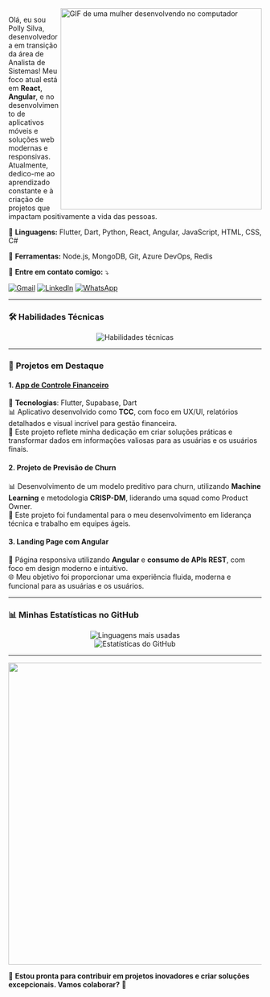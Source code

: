 <img src="https://media.giphy.com/media/26AHONQ79FdWZhAI0/giphy.gif" alt="GIF de uma mulher desenvolvendo no computador" min-width="400px" max-width="400px" width="400px" align="right">

<p align="left"> 
  Olá, eu sou Polly Silva, desenvolvedora em transição da área de Analista de Sistemas! Meu foco atual está em <strong>React</strong>, <strong>Angular</strong>, e no desenvolvimento de aplicativos móveis e soluções web modernas e responsivas.<br>
  Atualmente, dedico-me ao aprendizado constante e à criação de projetos que impactam positivamente a vida das pessoas.
</p>

<p align="left">
  🦄 <strong>Linguagens:</strong> Flutter, Dart, Python, React, Angular, JavaScript, HTML, CSS, C#
</p>

<p align="left">
  💼 <strong>Ferramentas:</strong> Node.js, MongoDB, Git, Azure DevOps, Redis
</p>

<p align="left">
  💌 <strong>Entre em contato comigo:</strong> ⤵️
</p>

<p align="left">
  <a href="mailto:pollyanerodriguesfernandes@gmail.com" title="Gmail">
    <img src="https://img.shields.io/badge/-Gmail-FF0000?style=flat-square&labelColor=FF0000&logo=gmail&logoColor=white" alt="Gmail"/></a>
  <a href="https://br.linkedin.com/in/pollyrfs" title="LinkedIn">
    <img src="https://img.shields.io/badge/-Linkedin-0e76a8?style=flat-square&logo=Linkedin&logoColor=white" alt="LinkedIn"/></a>
  <a href="#" title="WhatsApp">
    <img src="https://img.shields.io/badge/-WhatsApp-25d366?style=flat-square&labelColor=25d366&logo=whatsapp&logoColor=white" alt="WhatsApp"/></a>
</p>

---

### 🛠 **Habilidades Técnicas**

<div align="center">
  <img src="https://skillicons.dev/icons?i=flutter,dart,python,react,angular,js,html,css,nodejs,csharp,mongodb,git,azure,redis" alt="Habilidades técnicas">
</div>

---

### 🚀 **Projetos em Destaque**

#### **1. [App de Controle Financeiro](https://app-paagaah.flutterflow.app/loginCadastro)**  
🔧 **Tecnologias**: Flutter, Supabase, Dart  
📊 Aplicativo desenvolvido como **TCC**, com foco em UX/UI, relatórios detalhados e visual incrível para gestão financeira.  
📌 Este projeto reflete minha dedicação em criar soluções práticas e transformar dados em informações valiosas para as usuárias e os usuários finais.

#### **2. Projeto de Previsão de Churn**  
📊 Desenvolvimento de um modelo preditivo para churn, utilizando **Machine Learning** e metodologia **CRISP-DM**, liderando uma squad como Product Owner.  
🚀 Este projeto foi fundamental para o meu desenvolvimento em liderança técnica e trabalho em equipes ágeis.

#### **3. Landing Page com Angular**  
🎨 Página responsiva utilizando **Angular** e **consumo de APIs REST**, com foco em design moderno e intuitivo.  
🌐 Meu objetivo foi proporcionar uma experiência fluida, moderna e funcional para as usuárias e os usuários.

---

### 📊 **Minhas Estatísticas no GitHub**

<div align="center">
  <img src="https://github-readme-stats.vercel.app/api/top-langs/?username=Polly-Silva&layout=compact&theme=radical" alt="Linguagens mais usadas">
  <br>
  <img src="https://github-readme-stats.vercel.app/api?username=Polly-Silva&show_icons=true&theme=radical" alt="Estatísticas do GitHub">
</div>

---

<img src="https://i.redd.it/xqiiu2121ejb1.gif" width="600px" align="center">

📢 **Estou pronta para contribuir em projetos inovadores e criar soluções excepcionais. Vamos colaborar?** 🚀
